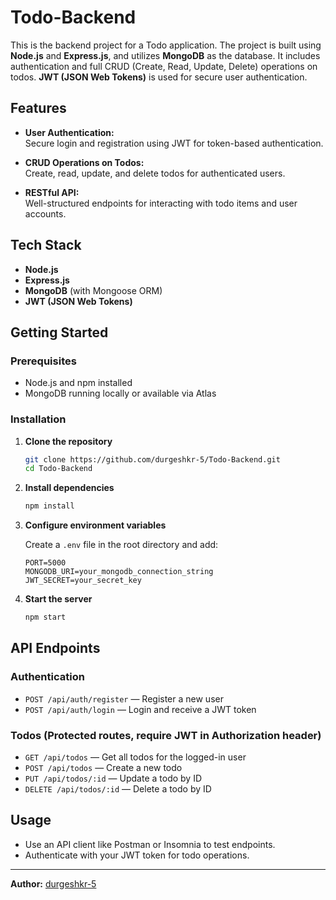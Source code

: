 # Todo-Backend

This is the backend project for a Todo application. The project is built using **Node.js** and **Express.js**, and utilizes **MongoDB** as the database. It includes authentication and full CRUD (Create, Read, Update, Delete) operations on todos. **JWT (JSON Web Tokens)** is used for secure user authentication.

## Features

- **User Authentication:**  
  Secure login and registration using JWT for token-based authentication.

- **CRUD Operations on Todos:**  
  Create, read, update, and delete todos for authenticated users.

- **RESTful API:**  
  Well-structured endpoints for interacting with todo items and user accounts.

## Tech Stack

- **Node.js**
- **Express.js**
- **MongoDB** (with Mongoose ORM)
- **JWT (JSON Web Tokens)**

## Getting Started

### Prerequisites

- Node.js and npm installed
- MongoDB running locally or available via Atlas

### Installation

1. **Clone the repository**
   ```bash
   git clone https://github.com/durgeshkr-5/Todo-Backend.git
   cd Todo-Backend
   ```

2. **Install dependencies**
   ```bash
   npm install
   ```

3. **Configure environment variables**

   Create a `.env` file in the root directory and add:
   ```
   PORT=5000
   MONGODB_URI=your_mongodb_connection_string
   JWT_SECRET=your_secret_key
   ```

4. **Start the server**
   ```bash
   npm start
   ```

## API Endpoints

### Authentication

- `POST /api/auth/register` — Register a new user
- `POST /api/auth/login` — Login and receive a JWT token

### Todos (Protected routes, require JWT in Authorization header)

- `GET /api/todos` — Get all todos for the logged-in user
- `POST /api/todos` — Create a new todo
- `PUT /api/todos/:id` — Update a todo by ID
- `DELETE /api/todos/:id` — Delete a todo by ID

## Usage

- Use an API client like Postman or Insomnia to test endpoints.
- Authenticate with your JWT token for todo operations.


---

**Author:** [durgeshkr-5](https://github.com/durgeshkr-5)
